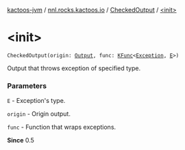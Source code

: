 [kactoos-jvm](../../index.md) / [nnl.rocks.kactoos.io](../index.md) / [CheckedOutput](index.md) / [&lt;init&gt;](./-init-.md)

# &lt;init&gt;

`CheckedOutput(origin: `[`Output`](../../nnl.rocks.kactoos/-output/index.md)`, func: `[`KFunc`](../../nnl.rocks.kactoos/-k-func.md)`<`[`Exception`](https://kotlinlang.org/api/latest/jvm/stdlib/kotlin/-exception/index.html)`, `[`E`](index.md#E)`>)`

Output that throws exception of specified type.

### Parameters

`E` - Exception's type.

`origin` - Origin output.

`func` - Function that wraps exceptions.

**Since**
0.5

